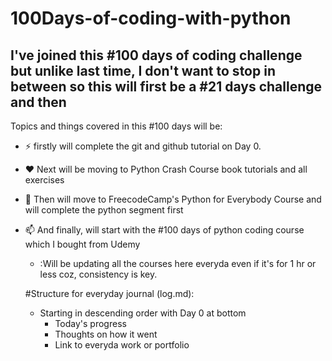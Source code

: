 # 100Days-of-coding-with-python
## I've joined this #100 days of coding challenge but unlike last time, I don't want to stop in between so this will first be a #21 days challenge and then 



Topics and things covered in this #100 days will be:

- :zap: firstly will complete the git and github tutorial on Day 0.
- :heart:	 Next will be moving to Python Crash Course book tutorials and all exercises 
- 🌱 Then will move to FreecodeCamp's Python for Everybody Course and will complete the python segment first
- 📫 And finally, will start with the #100 days of python coding course which I bought from Udemy
 
  - :Will be updating all the courses here everyda even if it's for 1 hr or less coz, consistency is key.


  #Structure for everyday journal (log.md):

    - Starting in descending order with Day 0 at bottom
      - Today's progress
      - Thoughts on how it went
      - Link to everyda work or portfolio